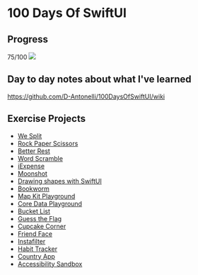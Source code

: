 # 100 Days Of SwiftUI

## Progress
75/100
![](https://geps.dev/progress/75)

## Day to day notes about what I've learned
https://github.com/D-Antonelli/100DaysOfSwiftUI/wiki

## Exercise Projects
- [We Split](https://github.com/D-Antonelli/WeSplit)
- [Rock Paper Scissors](https://github.com/D-Antonelli/Rock-Paper-Scissors-)
- [Better Rest](https://github.com/D-Antonelli/BetterRest)
- [Word Scramble](https://github.com/D-Antonelli/WordScramble)
- [iExpense](https://github.com/D-Antonelli/iExpense)
- [Moonshot](https://github.com/D-Antonelli/Moonshot)
- [Drawing shapes with SwiftUI](https://github.com/D-Antonelli/Drawing)
- [Bookworm](https://github.com/D-Antonelli/Bookworm)
- [Map Kit Playground](https://github.com/D-Antonelli/MapKitPlayground)
- [Core Data Playground](https://github.com/D-Antonelli/CoreDataPlayground)
- [Bucket List](https://github.com/D-Antonelli/BucketList)
- [Guess the Flag](https://github.com/D-Antonelli/GuessTheFlag)
- [Cupcake Corner](https://github.com/D-Antonelli/CupcakeCorner)
- [Friend Face](https://github.com/D-Antonelli/FriendFace)
- [Instafilter](https://github.com/D-Antonelli/Instafilter)
- [Habit Tracker](https://github.com/D-Antonelli/habit-tracker)
- [Country App](https://github.com/D-Antonelli/CountryApp)
- [Accessibility Sandbox](https://github.com/D-Antonelli/AccessibilitySandbox)
